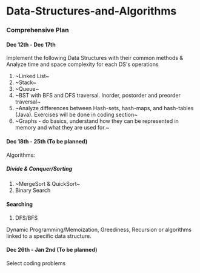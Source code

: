 # Data-Structures-and-Algorithms
### Comprehensive Plan

#### Dec 12th - Dec 17th

Implement the following Data Structures with their common methods &
Analyze time and space complexity for each DS's operations

1) ~Linked List~
2) ~Stack~
3) ~Queue~
4) ~BST with BFS and DFS traversal. Inorder, postorder and preorder traversal~
5) ~Analyze differences between Hash-sets, hash-maps, and hash-tables (Java).
   Exercises will be done in coding section~
6) ~Graphs - do basics, understand how they can be represented in memory and what
   they are used for.~

#### Dec 18th - 25th (To be planned)

Algorithms:

##### Divide & Conquer/Sorting
1. ~MergeSort & QuickSort~
2. Binary Search

#### Searching
1. DFS/BFS

Dynamic Programming/Memoization, Greediness, Recursion
or algorithms linked to a specific data structure.

#### Dec 26th - Jan 2nd (To be planned)

Select coding problems
